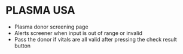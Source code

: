 # PLASMA USA

- Plasma donor screening page
- Alerts screener when input is out of range or invalid
- Pass the donor if vitals are all valid after pressing the check result button
